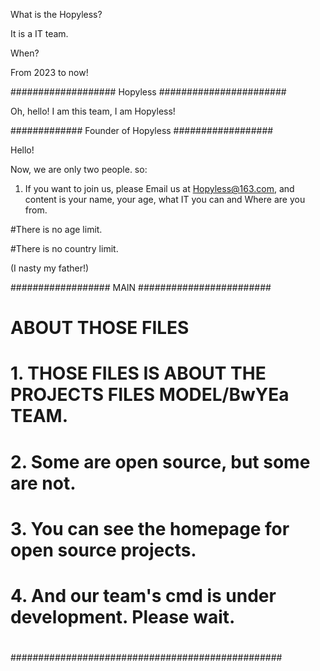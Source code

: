 
What is the Hopyless?

It is a IT team.

When?

From 2023 to now!

################### Hopyless #######################

Oh, hello! I am this team, I am Hopyless!

############# Founder of Hopyless ##################

Hello! 

Now, we are only two people. so:

1. If you want to join us, please Email us at Hopyless@163.com, and content is your name, your age, what IT you can and Where are you from.

#There is no age limit.

#There is no country limit.

(I nasty my father!)


################## MAIN ########################
#              ABOUT THOSE FILES
#
# 1. THOSE FILES IS ABOUT THE PROJECTS FILES MODEL/BwYEa TEAM.
# 2. Some are open source, but some are not.
# 3. You can see the homepage for open source projects.
# 4. And our team's cmd is under development. Please wait.
#
#################################################

